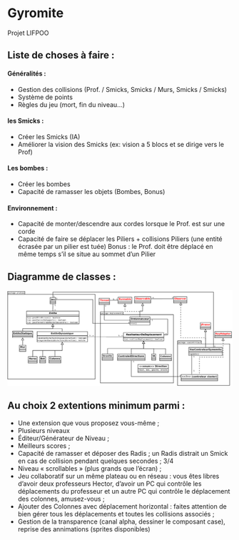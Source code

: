 # Gyromite
Projet LIFPOO

## Liste de choses à faire :

#### Généralités :
- Gestion des collisions (Prof. / Smicks, Smicks / Murs, Smicks / Smicks)
- Système de points
- Règles du jeu (mort, fin du niveau...)

#### les Smicks :
- Créer les Smicks (IA)
- Améliorer la vision des Smicks (ex: vision a 5 blocs et se dirige vers le Prof)

#### Les bombes :
- Créer les bombes
- Capacité de ramasser les objets (Bombes, Bonus)

#### Environnement :
- Capacité de monter/descendre aux cordes lorsque le Prof. est sur une corde
- Capacité de faire se déplacer les Piliers + collisions Piliers (une entité écrasée par un pilier est tuée) Bonus : le Prof. doit être déplacé en même temps s’il se situe au sommet d’un Pilier



## Diagramme de classes :
![Diagramme de classes](/Images/DiagClasses.png)



## Au choix 2 extentions minimum parmi :
- Une extension que vous proposez vous-même ;
- Plusieurs niveaux
- Éditeur/Générateur de Niveau ;
- Meilleurs scores ;
- Capacité de ramasser et déposer des Radis ; un Radis distrait un Smick en cas de collision pendant quelques
  secondes ;
  3/4
- Niveau « scrollables » (plus grands que l’écran) ;
- Jeu collaboratif sur un même plateau ou en réseau : vous êtes libres d’avoir deux professeurs Hector, d’avoir
  un PC qui contrôle les déplacements du professeur et un autre PC qui contrôle le déplacement des colonnes,
  amusez-vous ;
- Ajouter des Colonnes avec déplacement horizontal : faites attention de bien gérer tous les déplacements et
  toutes les collisions associés ;
- Gestion de la transparence (canal alpha, dessiner le composant case), reprise des annimations (sprites
  disponibles)